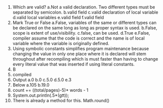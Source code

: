 1. Which are valid?
  a.Not a valid declaration. Two different types must be separated by semicolon.
  b.valid field
  c.valid declaration of local variable
  d.valid local variables
  e.valid field
  f.valid field
2. Mark True or False
  a.False, variables of the same or different types can be declared on the same long as long as proper syntax is used.
  b.False, scope is extent of use/visibility.
  c.false, can be used.
  d.True
  e.False, compiler assume that the code is correct and the name is of local variable where the variable is originally defined.
3. Using symbolic constants simplifies program maintenance because changing the value in only one place where it is declared will stem throughout after recompiling which is must faster than having to change every literal value that was inserted if using literal constants.
4. B
5. compiled
6. Output
  a.0
  b.0
  c.5.0
  d.5.0
  e.3
7. Below
  a.105
  b.19.0
8. count += ((total/pages)-5)* words - 1 
9. System.out.println(.5*(g*t*t));
10. There is already a method for this. Math.round() 
